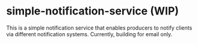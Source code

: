 # simple-notification-service (WIP)

This is a simple notification service that enables producers to notify clients via different notification systems. Currently, building for email only.

